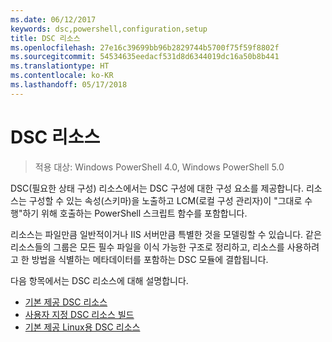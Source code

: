 ```yaml
---
ms.date: 06/12/2017
keywords: dsc,powershell,configuration,setup
title: DSC 리소스
ms.openlocfilehash: 27e16c39699bb96b2829744b5700f75f59f8802f
ms.sourcegitcommit: 54534635eedacf531d8d6344019dc16a50b8b441
ms.translationtype: HT
ms.contentlocale: ko-KR
ms.lasthandoff: 05/17/2018
---
```

# <a name="dsc-resources"></a>DSC 리소스

>적용 대상: Windows PowerShell 4.0, Windows PowerShell 5.0

DSC(필요한 상태 구성) 리소스에서는 DSC 구성에 대한 구성 요소를 제공합니다. 리소스는 구성할 수 있는 속성(스키마)을 노출하고 LCM(로컬 구성 관리자)이 "그대로 수행"하기 위해 호출하는 PowerShell 스크립트 함수를 포함합니다.

리소스는 파일만큼 일반적이거나 IIS 서버만큼 특별한 것을 모델링할 수 있습니다.  같은 리소스들의 그룹은 모든 필수 파일을 이식 가능한 구조로 정리하고, 리소스를 사용하려고 한 방법을 식별하는 메타데이터를 포함하는 DSC 모듈에 결합됩니다.

다음 항목에서는 DSC 리소스에 대해 설명합니다.

- [기본 제공 DSC 리소스](builtInResource.md)
- [사용자 지정 DSC 리소스 빌드](authoringResource.md)
- [기본 제공 Linux용 DSC 리소스](lnxBuiltInResources.md)